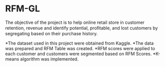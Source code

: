 # RFM-GL

The objective of the project is to help online retail store in customer retention, revenue and identify potential, proﬁtable, and lost customers by segregating based on their purchase history.

*The dataset used in this project were obtained from Kaggle.
*The data was prepared and RFM Table was created.
*RFM scores were applied to each customer and customers were segmented based on RFM Scores.
*K-means algorithm was implemented.
